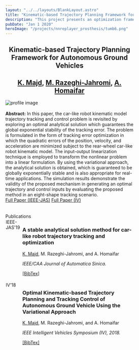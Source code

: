 ```yaml
---
layout: "../../layouts/BlankLayout.astro"
title: "Kinematic-based Trajectory Planning Framework for Autonomous Ground Vehicles"
description: "This project presents an optimization framework for the trajectory planning problem of autonomous vehicles for a bounded time horizon."
pubDate: "Jan 1 2020"
heroImage: "/projects/nnreplayer_prosthesis/tumb6.png"
---
```

<style>
    * {
      box-sizing: border-box;
    }

    /* Create two unequal columns that floats next to each other */
    .column {
      float: left;
      padding: 1px;
    }

    .left {
      width: 13%;
    }

    .right {
      width: 87%;
    }

    /* Clear floats after the columns */
    .row:after {
      content: "";
      display: table;
      clear: both;
    }
</style>
<div class="mb-5">
    <h2 style="text-align:center " id="center" class="text-4xl w-full font-bold ">Kinematic-based Trajectory Planning Framework for Autonomous Ground Vehicles</h2>
  </div>
<div class="mb-5">
    <h2 style="text-align:center" id="center" class="font-light text-2xl w-full font-bold "><a
        href="https://k1majd.github.io"
        >K. Majd</a
      >, <a 
        href="https://www.linkedin.com/in/mohammadrazeghijahromi/"
        >M. Razeghi-Jahromi</a
      >, <a
        href="https://www.ncat.edu/employee-bio.php?directoryID=430387136"
        >A. Homaifar</a
      ></h2>
  </div>
<div>
    <img
        src="/projects/nnreplayer_prosthesis/tumb7.png"
        alt="profile image"
    />
</div>
<br />
<div>
<div class="mb-10 text-justify">
    <b> Abstract:</b> 
     In this paper, the car-like robot kinematic model trajectory tracking and control problem is revisited by exploring an optimal analytical solution which guarantees the global exponential stability of the tracking error. The problem is formulated in the form of tracking error optimization in which the quadratic errors of the position, velocity, and acceleration are minimized subject to the rear-wheel car-like robot kinematic model. The input-output linearization technique is employed to transform the nonlinear problem into a linear formulation. By using the variational approach, the analytical solution is obtained, which is guaranteed to be globally exponentially stable and is also appropriate for real-time applications. The simulation results demonstrate the validity of the proposed mechanism in generating an optimal trajectory and control inputs by evaluating the proposed method in an eight-shape tracking scenario.
  </div>
<div class=" col-xs-12 col-sm-2 ">
<div class="center">
    <div id="col_inner_id-638fba18b86c0" class="fw-col-inner" data-paddings="0px 0px 0px 0px">
		<a href="/papers/IEEE_JAS19.pdf" target="_blank" id="button_35873d1d8b5611a5c514ec3437e68163" class="btn btn-primary" data-mtop="0" data-mbottom="0">Full Paper (IEEE-JAS)</a>
    <a href="/papers/IV18.pdf" target="_blank" id="button_35873d1d8b5611a5c514ec3437e68163" class="btn btn-primary" data-mtop="0" data-mbottom="0">Full Paper (IV)</a>
    </div>
</div>
</div>
<br />
<br />
</div>
  <div class="mb-5">
    <div class="text-3xl w-full font-bold">Publications</div>
  </div>
  <div class="row">
    <div class="column left">
      <span class="badge">IEEE-JAS'19</span>
    </div>
    <div class="column right">
      <h3 class="font-semibold mb-0.2 text-justify">
        A stable analytical solution method for car-like robot trajectory
        tracking and optimization
      </h3>
      <p class="font-light text-sm">
        <ins>K. Majd</ins>, M. Razeghi-Jahromi, and A. Homaifar
      </p>
      <i class="font-light text-sm"> IEEE/CAA Journal of Automatica Sinica.</i>
      <p class="my-2 text-justify"></p>
      <a href="/bib/ieee_jas19.txt">[BibTex]</a>
      <!-- <a href="/posters/poster_ICRA2022.png">[poster]</a> -->
    </div>
  </div>
  <br />
  <div class="row">
    <div class="column left">
      <span class="badge">IV'18</span>
    </div>
    <div class="column right">
      <h3 class="font-semibold mb-0.2 text-justify">
        Optimal Kinematic-based Trajectory Planning and Tracking Control of
        Autonomous Ground Vehicle Using the Variational Approach
      </h3>
      <p class="font-light text-sm">
        <ins>K. Majd</ins>, M. Razeghi-Jahromi, and A. Homaifar
      </p>
      <i class="font-light text-sm">
        IEEE Intelligent Vehicles Symposium (IV), 2018.
      </i>
      <p class="my-2 text-justify"></p>
      <a href="/bib/iv18.txt">[BibTex]</a>
      <!-- <a href="/posters/poster_ICRA2022.png">[poster]</a> -->
    </div>
  </div>